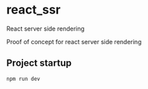 # react_ssr
React server side rendering

Proof of concept for react server side rendering

## Project startup
`npm run dev`
